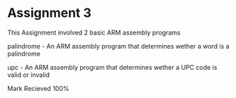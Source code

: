 # Assignment 3

This Assignment involved 2 basic ARM assembly programs

palindrome - An ARM assembly program that determines wether a word is a palindrome 

upc - An ARM assembly program that determines wether a UPC code is valid or invalid

Mark Recieved 100%